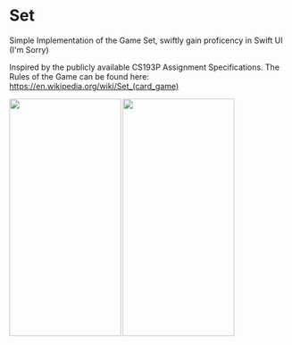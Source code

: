# Set
Simple Implementation of the Game Set, swiftly gain proficency in Swift UI (I'm Sorry)

Inspired by the publicly available CS193P Assignment Specifications. The Rules of the Game can be found here: https://en.wikipedia.org/wiki/Set_(card_game)

  <img
  src="https://user-images.githubusercontent.com/53566395/220231769-7eb57b93-8485-40a9-bd6c-1a50aa403dc4.png"
  width="200" 
  height="425"
  align="left">
  
  <img
  src="https://user-images.githubusercontent.com/53566395/220231777-57aaa7bb-22e4-4913-8ba0-de2e060350ea.png"
  width="200" 
  height="425"
  align="middle">

